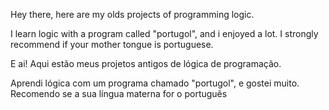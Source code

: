 Hey there, here are my olds projects of programming logic.

I learn logic with a program called "portugol", and i enjoyed a lot. 
I strongly recommend if your mother tongue is portuguese. 



E ai! Aqui estão meus projetos antigos de lógica de programação.

Aprendi lógica com um programa chamado "portugol", e gostei muito.
Recomendo se a sua língua materna for o português
